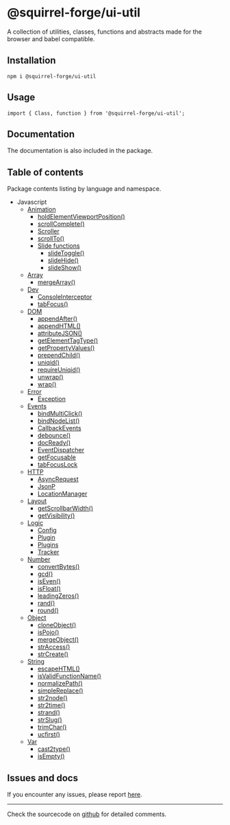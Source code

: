 # @squirrel-forge/ui-util
A collection of utilities, classes, functions and abstracts made for the browser and babel compatible.

## Installation

```
npm i @squirrel-forge/ui-util
```

## Usage

```
import { Class, function } from '@squirrel-forge/ui-util';
```

## Documentation
The documentation is also included in the package.

## Table of contents
Package contents listing by language and namespace.

 - Javascript
   - [Animation](docs/Animation.md)
     - [holdElementViewportPosition()](docs/Animation.md#holdelementviewportposition)
     - [scrollComplete()](docs/Animation.md#scrollcomplete)
     - [Scroller](docs/Animation.md#scroller)
     - [scrollTo()](docs/Animation.md#scrollto)
     - [Slide functions](docs/Animation.md#slide-functions)
       - [slideToggle()](docs/Animation.md#slidetoggle)
       - [slideHide()](docs/Animation.md#slidehide)
       - [slideShow()](docs/Animation.md#slideshow)
   - [Array](docs/Array.md)
     - [mergeArray()](docs/Array.md#mergearray)
   - [Dev](docs/Dev.md)
     - [ConsoleInterceptor](docs/Dev.md#consoleinterceptor)
     - [tabFocus()](docs/Dev.md#tabfocus)
   - [DOM](docs/DOM.md)
     - [appendAfter()](docs/DOM.md#appendafter)
     - [appendHTML()](docs/DOM.md#appendhtml)
     - [attributeJSON()](docs/DOM.md#attributejson)
     - [getElementTagType()](docs/DOM.md#getelementtagtype)
     - [getPropertyValues()](docs/DOM.md#getpropertyvalues)
     - [prependChild()](docs/DOM.md#prependchild)
     - [uniqid()](docs/DOM.md#uniqid)
     - [requireUniqid()](docs/DOM.md#requireuniqid)
     - [unwrap()](docs/DOM.md#unwrap)
     - [wrap()](docs/DOM.md#wrap)
   - [Error](docs/Error.md)
     - [Exception](docs/Error.md#exception)
   - [Events](docs/Events.md)
     - [bindMultiClick()](docs/Events.md#bindmulticlick)
     - [bindNodeList()](docs/Events.md#bindnodelist)
     - [CallbackEvents](docs/Events.md#callbackevents)
     - [debounce()](docs/Events.md#debounce)
     - [docReady()](docs/Events.md#docready)
     - [EventDispatcher](docs/Events.md#eventdispatcher)
     - [getFocusable](docs/Events.md#getfocusable)
     - [tabFocusLock](docs/Events.md#tabfocuslock)
   - [HTTP](docs/HTTP.md)
     - [AsyncRequest](docs/HTTP.md#asyncrequest)
     - [JsonP](docs/HTTP.md#JsonP)
     - [LocationManager](docs/HTTP.md#locationmanager)
   - [Layout](docs/Layout.md)
     - [getScrollbarWidth()](docs/Layout.md#getscrollbarwidth)
     - [getVisibility()](docs/DOM.md#getvisibility)
   - [Logic](docs/Logic.md)
     - [Config](docs/Logic.md#config)
     - [Plugin](docs/Logic.md#plugin)
     - [Plugins](docs/Logic.md#plugins)
     - [Tracker](docs/Logic.md#tracker)
   - [Number](docs/Number.md)
     - [convertBytes()](docs/Number.md#convertbytes)
     - [gcd()](docs/Number.md#gcd#gcd)
     - [isEven()](docs/Number.md#iseven)
     - [isFloat()](docs/Number.md#isfloat)
     - [leadingZeros()](docs/Number.md#leadingzeros)
     - [rand()](docs/Number.md#rand)
     - [round()](docs/Number.md#round)
   - [Object](docs/Object.md)
     - [cloneObject()](docs/Object.md#cloneobject)
     - [isPojo()](docs/Object.md#ispojo)
     - [mergeObject()](docs/Object.md#mergeobject)
     - [strAccess()](docs/Object.md#straccess)
     - [strCreate()](docs/Object.md#strcreate)
   - [String](docs/String.md)
     - [escapeHTML()](docs/String.md#escapehtml)
     - [isValidFunctionName()](docs/String.md#isvalidfunctionname)
     - [normalizePath()](docs/String.md#normalizePath)
     - [simpleReplace()](docs/String.md#simplereplace)
     - [str2node()](docs/String.md#str2node)
     - [str2time()](docs/String.md#str2time)
     - [strand()](docs/String.md#strand)
     - [strSlug()](docs/String.md#strslug)
     - [trimChar()](docs/String.md#trimchar)
     - [ucfirst()](docs/String.md#ucfirst)
   - [Var](docs/Var.md)
     - [cast2type()](docs/Var.md#cast2type)
     - [isEmpty()](docs/Var.md#isempty)

## Issues and docs
If you encounter any issues, please report [here](https://github.com/squirrel-forge/ui-util/issues).

---

Check the sourcecode on [github](https://github.com/squirrel-forge/ui-util) for detailed comments.
